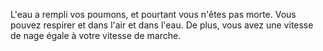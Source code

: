 L'eau a rempli vos poumons, et pourtant vous n'êtes pas morte. Vous pouvez respirer et dans l'air et dans l'eau. De plus, vous avez une vitesse de nage égale à votre vitesse de marche.
